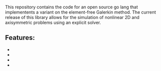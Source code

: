 This repository contains the code for an open source go lang that implementents a variant on the element-free Galerkin method. The current release of this library allows for the simulation of nonlinear 2D and axisymmetric problems using an explicit solver.

Features:
-
-
-
-
-
